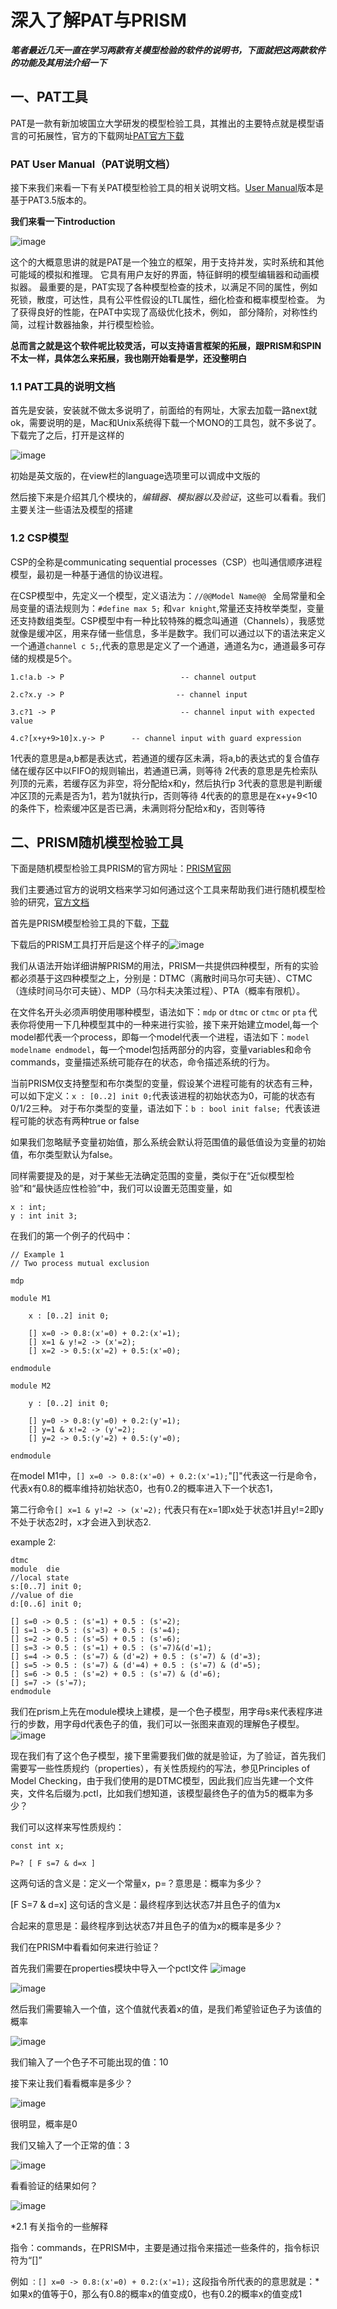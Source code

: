 
# 深入了解PAT与PRISM
**_笔者最近几天一直在学习两款有关模型检验的软件的说明书，下面就把这两款软件的功能及其用法介绍一下_**

## 一、PAT工具

PAT是一款有新加坡国立大学研发的模型检验工具，其推出的主要特点就是模型语言的可拓展性，官方的下载网址[PAT官方下载](https://pat.comp.nus.edu.sg/?page_id=2587)

### PAT User Manual（PAT说明文档）
接下来我们来看一下有关PAT模型检验工具的相关说明文档。[User Manual](https://pat.comp.nus.edu.sg/wp-source/resources/OnlineHelp/htm/index.htm)版本是基于PAT3.5版本的。

**我们来看一下introduction**

![image](https://github.com/Gaoshiguo/Model-Checker-Introduction-of-PAT-PRISM-/blob/master/IMAGE/1.png)

这个的大概意思讲的就是PAT是一个独立的框架，用于支持并发，实时系统和其他可能域的模拟和推理。 它具有用户友好的界面，特征鲜明的模型编辑器和动画模拟器。 最重要的是，PAT实现了各种模型检查的技术，以满足不同的属性，例如死锁，散度，可达性，具有公平性假设的LTL属性，细化检查和概率模型检查。 为了获得良好的性能，在PAT中实现了高级优化技术，例如， 部分降阶，对称性约简，过程计数器抽象，并行模型检验。

**总而言之就是这个软件呢比较灵活，可以支持语言框架的拓展，跟PRISM和SPIN不太一样，具体怎么来拓展，我也刚开始看是学，还没整明白**

### 1.1 PAT工具的说明文档
首先是安装，安装就不做太多说明了，前面给的有网址，大家去加载一路next就ok，需要说明的是，Mac和Unix系统得下载一个MONO的工具包，就不多说了。下载完了之后，打开是这样的

![image](https://github.com/Gaoshiguo/Model-Checker-Introduction-of-PAT-PRISM-/blob/master/IMAGE/2.png)

初始是英文版的，在view栏的language选项里可以调成中文版的

然后接下来是介绍其几个模块的，*编辑器、模拟器以及验证*，这些可以看看。我们主要关注一些语法及模型的搭建

### 1.2 CSP模型
CSP的全称是communicating sequential processes（CSP）也叫通信顺序进程模型，最初是一种基于通信的协议进程。

在CSP模型中，先定义一个模型，定义语法为：`//@@Model Name@@ ` 全局常量和全局变量的语法规则为：`#define max 5;` 和`var knight`,常量还支持枚举类型，变量还支持数组类型。CSP模型中有一种比较特殊的概念叫通道（Channels），我感觉就像是缓冲区，用来存储一些信息，多半是数字。我们可以通过以下的语法来定义一个通道`channel c 5;`,代表的意思是定义了一个通道，通道名为c，通道最多可存储的规模是5个。
```
1.c!a.b -> P                          -- channel output

2.c?x.y -> P                         -- channel input

3.c?1 -> P                            -- channel input with expected value

4.c?[x+y+9>10]x.y-> P      -- channel input with guard expression

```
1代表的意思是a,b都是表达式，若通道的缓存区未满，将a,b的表达式的复合值存储在缓存区中以FIFO的规则输出，若通道已满，则等待
2代表的意思是先检索队列顶的元素，若缓存区为非空，将分配给x和y，然后执行p
3代表的意思是判断缓冲区顶的元素是否为1，若为1就执行p，否则等待
4代表的的意思是在x+y+9<10的条件下，检索缓冲区是否已满，未满则将分配给x和y，否则等待

## 二、PRISM随机模型检验工具
下面是随机模型检验工具PRISM的官方网址：[PRISM官网](http://www.prismmodelchecker.org/)

我们主要通过官方的说明文档来学习如何通过这个工具来帮助我们进行随机模型检验的研究，[官方文档](http://www.prismmodelchecker.org/manual/)

首先是PRISM模型检验工具的下载，[下载](http://www.prismmodelchecker.org/download.php)

下载后的PRISM工具打开后是这个样子的![image](https://github.com/Gaoshiguo/Model-Checker-Introduction-of-PAT-PRISM-/blob/master/IMAGE/3.png)

我们从语法开始详细讲解PRISM的用法，PRISM一共提供四种模型，所有的实验都必须基于这四种模型之上，分别是：DTMC（离散时间马尔可夫链）、CTMC（连续时间马尔可夫链）、MDP（马尔科夫决策过程）、PTA（概率有限机）。

在文件名开头必须声明使用哪种模型，语法如下：`mdp` or `dtmc` or `ctmc` or `pta` 代表你将使用一下几种模型其中的一种来进行实验，接下来开始建立model,每一个model都代表一个process，即每一个model代表一个进程，语法如下：`model modelname endmodel`，每一个model包括两部分的内容，变量variables和命令commands，变量描述系统可能存在的状态，命令描述系统的行为。

当前PRISM仅支持整型和布尔类型的变量，假设某个进程可能有的状态有三种，可以如下定义：`x : [0..2] init 0;`代表该进程的初始状态为0，可能的状态有0/1/2三种。
对于布尔类型的变量，语法如下：`b : bool init false; `代表该进程可能的状态有两种true or false

如果我们忽略赋予变量初始值，那么系统会默认将范围值的最低值设为变量的初始值，布尔类型默认为false。

同样需要提及的是，对于某些无法确定范围的变量，类似于在“近似模型检验”和“最快适应性检验”中，我们可以设置无范围变量，如
```
x : int;
y : int init 3;
```
在我们的第一个例子的代码中：
```
// Example 1
// Two process mutual exclusion

mdp

module M1

    x : [0..2] init 0;

    [] x=0 -> 0.8:(x'=0) + 0.2:(x'=1);
    [] x=1 & y!=2 -> (x'=2);
    [] x=2 -> 0.5:(x'=2) + 0.5:(x'=0);

endmodule

module M2

    y : [0..2] init 0;

    [] y=0 -> 0.8:(y'=0) + 0.2:(y'=1);
    [] y=1 & x!=2 -> (y'=2);
    [] y=2 -> 0.5:(y'=2) + 0.5:(y'=0);

endmodule
```
在model M1中，`[] x=0 -> 0.8:(x'=0) + 0.2:(x'=1);`"[]"代表这一行是命令，代表x有0.8的概率维持初始状态0，也有0.2的概率进入下一个状态1，

第二行命令`[] x=1 & y!=2 -> (x'=2);` 代表只有在x=1即x处于状态1并且y!=2即y不处于状态2时，x才会进入到状态2.

example 2:
```
dtmc
module  die
//local state
s:[0..7] init 0;
//value of die
d:[0..6] init 0;

[] s=0 -> 0.5 : (s'=1) + 0.5 : (s'=2);
[] s=1 -> 0.5 : (s'=3) + 0.5 : (s'=4);
[] s=2 -> 0.5 : (s'=5) + 0.5 : (s'=6);
[] s=3 -> 0.5 : (s'=1) + 0.5 : (s'=7)&(d'=1);
[] s=4 -> 0.5 : (s'=7) & (d'=2) + 0.5 : (s'=7) & (d'=3);
[] s=5 -> 0.5 : (s'=7) & (d'=4) + 0.5 : (s'=7) & (d'=5);
[] s=6 -> 0.5 : (s'=2) + 0.5 : (s'=7) & (d'=6);
[] s=7 -> (s'=7);
endmodule
```
我们在prism上先在module模块上建模，是一个色子模型，用字母s来代表程序进行的步数，用字母d代表色子的值，我们可以一张图来直观的理解色子模型。
![image](https://github.com/Gaoshiguo/Model-Checker-Introduction-of-PAT-and-PRISM-/blob/master/IMAGE/sz.png)

现在我们有了这个色子模型，接下里需要我们做的就是验证，为了验证，首先我们需要写一些性质规约（properties），有关性质规约的写法，参见Principles of Model Checking，由于我们使用的是DTMC模型，因此我们应当先建一个文件夹，文件名后缀为.pctl，比如我们想知道，该模型最终色子的值为5的概率为多少？

我们可以这样来写性质规约：

```
const int x;

P=? [ F s=7 & d=x ]
```
这两句话的含义是：定义一个常量x，p=？意思是：概率为多少？

[F S=7 & d=x] 这句话的含义是：最终程序到达状态7并且色子的值为x

合起来的意思是：最终程序到达状态7并且色子的值为x的概率是多少？

我们在PRISM中看看如何来进行验证？

首先我们需要在properties模块中导入一个pctl文件
![image](https://github.com/Gaoshiguo/Model-Checker-Introduction-of-PAT-and-PRISM-/blob/master/IMAGE/4.png)

![image](https://github.com/Gaoshiguo/Model-Checker-Introduction-of-PAT-and-PRISM-/blob/master/IMAGE/5.png)

然后我们需要输入一个值，这个值就代表着x的值，是我们希望验证色子为该值的概率

![image](https://github.com/Gaoshiguo/Model-Checker-Introduction-of-PAT-and-PRISM-/blob/master/IMAGE/7.png)

我们输入了一个色子不可能出现的值：10

接下来让我们看看概率是多少？

![image](https://github.com/Gaoshiguo/Model-Checker-Introduction-of-PAT-and-PRISM-/blob/master/IMAGE/8.png)

很明显，概率是0

我们又输入了一个正常的值：3

![image](https://github.com/Gaoshiguo/Model-Checker-Introduction-of-PAT-and-PRISM-/blob/master/IMAGE/9.png)

看看验证的结果如何？

![image](https://github.com/Gaoshiguo/Model-Checker-Introduction-of-PAT-and-PRISM-/blob/master/IMAGE/10.png)

*2.1 有关指令的一些解释

指令：commands，在PRISM中，主要是通过指令来描述一些条件的，指令标识符为“[]”

例如
`
：[] x=0 -> 0.8:(x'=0) + 0.2:(x'=1);
`
这段指令所代表的的意思就是：*如果x的值等于0，那么有0.8的概率x的值变成0，也有0.2的概率x的值变成1

